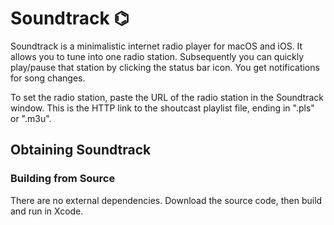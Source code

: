 # Soundtrack ⌬

Soundtrack is a minimalistic internet radio player for macOS and
iOS. It allows you to tune into one radio station. Subsequently you
can quickly play/pause that station by clicking the status bar
icon. You get notifications for song changes.

To set the radio station, paste the URL of the radio station in the
Soundtrack window. This is the HTTP link to the shoutcast playlist
file, ending in ".pls" or ".m3u".

## Obtaining Soundtrack

### Building from Source

There are no external dependencies. Download the source code, then
build and run in Xcode.
